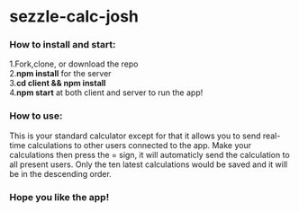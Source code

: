 # sezzle-calc-josh
<h3>How to install and start:</h3>
1.Fork,clone, or download the repo<br/>
2.<strong>npm install</strong> for the server<br />
3.<strong>cd client && npm install</strong><br /> 
4.<strong>npm start</strong> at both client and server to run the app!<br />

<h3>How to use:</h3>
This is your standard calculator except for that it allows you to send real-time calculations to other users connected to the app.
Make your calculations then press the = sign, it will automaticly send the calculation to all present users. Only the ten latest calculations would be saved and it will be in the descending order.

<h3>Hope you like the app!</h3>
